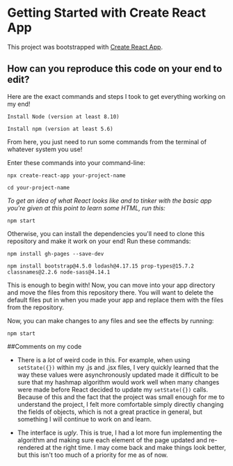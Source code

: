 # Getting Started with Create React App

This project was bootstrapped with [Create React App](https://github.com/facebook/create-react-app).

## How can you reproduce this code on your end to edit?

Here are the exact commands and steps I took to get everything working on my end!

`Install Node (version at least 8.10)`

`Install npm (version at least 5.6)`

From here, you just need to run some commands from the terminal of whatever system you use!

Enter these commands into your command-line:

`npx create-react-app your-project-name`

`cd your-project-name`

*To get an idea of what React looks like and to tinker with the basic app you're given at this point to learn
some HTML, run this:*

`npm start`

Otherwise, you can install the dependencies you'll need to clone this repository and make it work on your end!
Run these commands:

`npm install gh-pages --save-dev`

`npm install bootstrap@4.5.0 lodash@4.17.15 prop-types@15.7.2 classnames@2.2.6 node-sass@4.14.1`

This is enough to begin with! Now, you can move into your app directory and move the files from this repository there.
You will want to delete the default files put in when you made your app and replace them with the files from the repository.

Now, you can make changes to any files and see the effects by running:

`npm start`

##Comments on my code

- There is a *lot* of weird code in this. For example, when using `setState({})` within my .js and .jsx files,
I very quickly learned that the way these values were asynchronously updated made it difficult to be sure that
  my hashmap algorithm would work well when many changes were made before React decided to update my `setState({})` calls.
  Because of this and the fact that the project was small enough for me to understand the project, I felt more comfortable
  simply directly changing the fields of objects, which is not a great practice in general, but something I will continue to work on and learn.

- The interface is *ugly*. This is true, I had a lot more fun implementing the algorithm and making sure each element of
the page updated and re-rendered at the right time. I may come back and make things look better, but this isn't too much of
  a priority for me as of now.
